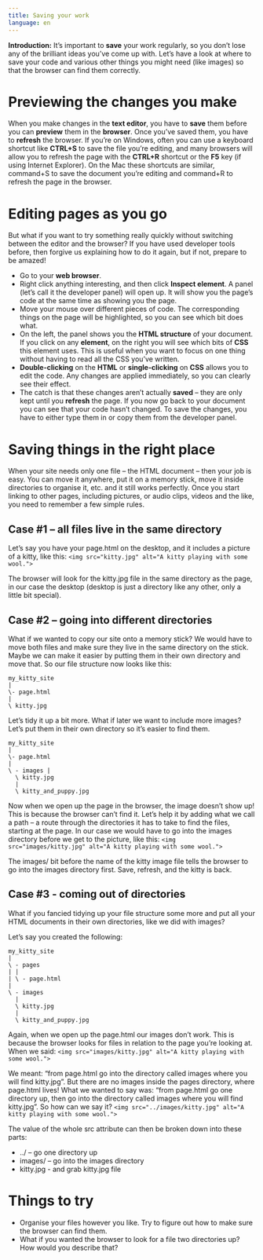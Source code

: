 ```yaml
---
title: Saving your work
language: en
---
```


__Introduction:__ It’s important to __save__ your work regularly, so you don’t lose any of the brilliant ideas you’ve come up with. Let’s have a look at where to save your code and various other things you might need (like images) so that the browser can find them correctly.

# Previewing the changes you make

When you make changes in the __text editor__, you have to __save__ them before you can __preview__ them in the __browser__. Once you’ve saved them, you have to __refresh__ the browser. If you’re on Windows, often you can use a keyboard shortcut like __CTRL+S__ to save the file you’re editing, and many browsers will allow you to refresh the page with the __CTRL+R__ shortcut or the __F5__ key (if using Internet Explorer). On the Mac these shortcuts are similar, command+S to save the document you’re editing and command+R to refresh the page in the browser.

# Editing pages as you go
But what if you want to try something really quickly without switching between the editor and the browser? If you have used developer tools before, then forgive us explaining how to do it again, but if not, prepare to be amazed!

+ Go to your __web browser__.
+ Right click anything interesting, and then click __Inspect element__. A panel (let’s call it the developer panel) will open up. It will show you the page’s code at the same time as showing you the page.
+ Move your mouse over different pieces of code. The corresponding things on the page will be highlighted, so you can see which bit does what.
+ On the left, the panel shows you the __HTML structure__ of your document. If you click on any __element__, on the right you will see which bits of __CSS__ this element uses. This is useful when you want to focus on one thing without having to read all the CSS you’ve written.
+ __Double-clicking__ on the __HTML__ or __single-clicking__ on __CSS__ allows you to edit the code. Any changes are applied immediately, so you can clearly see their effect.
+ The catch is that these changes aren’t actually __saved__ – they are only kept until you __refresh__ the page. If you now go back to your document you can see that your code hasn’t changed. To save the changes, you have to either type them in or copy them from the developer panel.

# Saving things in the right place

When your site needs only one file – the HTML document – then your job is easy. You can move it anywhere, put it on a memory stick, move it inside directories to organise it, etc. and it still works perfectly. Once you start linking to other pages, including pictures, or audio clips, videos and the like, you need to remember a few simple rules.

## Case #1 – all files live in the same directory

Let’s say you have your page.html on the desktop, and it includes a picture of a kitty, like this: `<img src="kitty.jpg" alt="A kitty playing with some wool.">`

The browser will look for the kitty.jpg file in the same directory as the page, in our case the desktop (desktop is just a directory like any other, only a little bit special).

## Case #2 – going into different directories

What if we wanted to copy our site onto a memory stick? We would have to move both files and make sure they live in the same directory on the stick. Maybe we can make it easier by putting them in their own directory and move that. So our file structure now looks like this:

```
my_kitty_site
|
\- page.html
|
\ kitty.jpg
```

Let’s tidy it up a bit more. What if later we want to include more images? Let’s put them in their own directory so it’s easier to find them.

```
my_kitty_site
|
\- page.html
|
\ - images |
  \ kitty.jpg
  |
  \ kitty_and_puppy.jpg
```

Now when we open up the page in the browser, the image doesn’t show up! This is because the browser can’t find it. Let’s help it by adding what we call a path – a route through the directories it has to take to find the files, starting at the page. In our case we would have to go into the images directory before we get to the picture, like this: `<img src="images/kitty.jpg" alt="A kitty playing with some wool.">`

The images/ bit before the name of the kitty image file tells the browser to go into the images directory first. Save, refresh, and the kitty is back.

## Case #3 - coming out of directories

What if you fancied tidying up your file structure some more and put all your HTML documents in their own directories, like we did with images?

Let’s say you created the following:

```
my_kitty_site
|
\ - pages
| |
| \ - page.html
|
\ - images
  |
  \ kitty.jpg
  |
  \ kitty_and_puppy.jpg
```

Again, when we open up the page.html our images don’t work. This is because the browser looks for files in relation to the page you’re looking at. When we said: `<img src="images/kitty.jpg" alt="A kitty playing with some wool.">`

We meant: “from page.html go into the directory called images where you will find kitty.jpg”. But there are no images inside the pages directory, where page.html lives! What we wanted to say was: “from page.html go one directory up, then go into the directory called images where you will find kitty.jpg”. So how can we say it? `<img src="../images/kitty.jpg" alt="A kitty playing with some wool.">`

The value of the whole src attribute can then be broken down into these parts:

+ ../ – go one directory up
+ images/ – go into the images directory
+ kitty.jpg - and grab kitty.jpg file

# Things to try

+ Organise your files however you like. Try to figure out how to make sure the browser can find them.
+ What if you wanted the browser to look for a file two directories up? How would you describe that?
